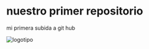 # nuestro primer repositorio

mi primera subida a git hub

![logotipo](C:\\Users\\ruben\\Desktop\\README.jpg)